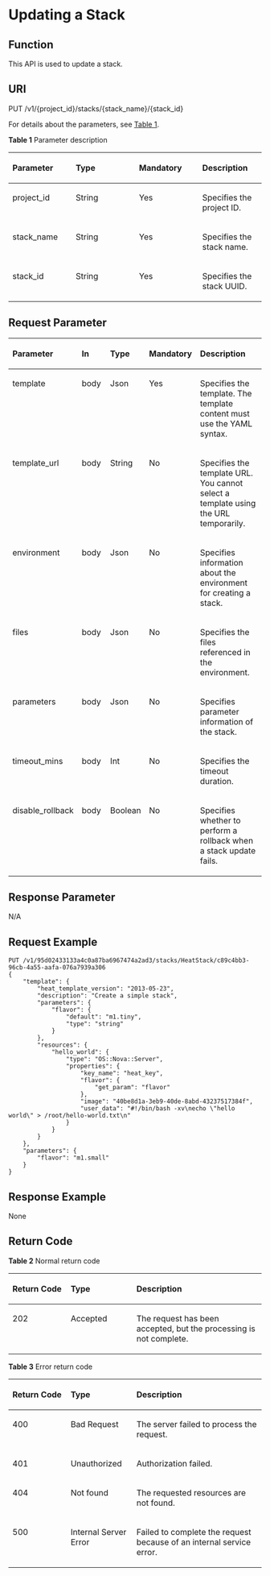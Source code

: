 # Updating a Stack<a name="EN-US_TOPIC_0084581291"></a>

## Function<a name="en-us_topic_0057973126_section15690402"></a>

This API is used to update a stack.

## URI<a name="en-us_topic_0057973126_section6995890"></a>

PUT /v1/\{project\_id\}/stacks/\{stack\_name\}/\{stack\_id\}

For details about the parameters, see  [Table 1](#table1759528275).

**Table  1**  Parameter description

<a name="table1759528275"></a>
<table><thead align="left"><tr id="row26011272716"><th class="cellrowborder" valign="top" width="25%" id="mcps1.2.5.1.1"><p id="p17762534144716"><a name="p17762534144716"></a><a name="p17762534144716"></a><strong id="b57101528194910"><a name="b57101528194910"></a><a name="b57101528194910"></a>Parameter</strong></p>
</th>
<th class="cellrowborder" valign="top" width="25%" id="mcps1.2.5.1.2"><p id="p376433420478"><a name="p376433420478"></a><a name="p376433420478"></a><strong id="b1277816319491"><a name="b1277816319491"></a><a name="b1277816319491"></a>Type</strong></p>
</th>
<th class="cellrowborder" valign="top" width="25%" id="mcps1.2.5.1.3"><p id="p15766123474714"><a name="p15766123474714"></a><a name="p15766123474714"></a><strong id="b19749163464916"><a name="b19749163464916"></a><a name="b19749163464916"></a>Mandatory</strong></p>
</th>
<th class="cellrowborder" valign="top" width="25%" id="mcps1.2.5.1.4"><p id="p147683349474"><a name="p147683349474"></a><a name="p147683349474"></a><strong id="b43241037144917"><a name="b43241037144917"></a><a name="b43241037144917"></a>Description</strong></p>
</th>
</tr>
</thead>
<tbody><tr id="row10601725277"><td class="cellrowborder" valign="top" width="25%" headers="mcps1.2.5.1.1 "><p id="p95831413718"><a name="p95831413718"></a><a name="p95831413718"></a>project_id</p>
</td>
<td class="cellrowborder" valign="top" width="25%" headers="mcps1.2.5.1.2 "><p id="p15861811371"><a name="p15861811371"></a><a name="p15861811371"></a>String</p>
</td>
<td class="cellrowborder" valign="top" width="25%" headers="mcps1.2.5.1.3 "><p id="p1059001471"><a name="p1059001471"></a><a name="p1059001471"></a>Yes</p>
</td>
<td class="cellrowborder" valign="top" width="25%" headers="mcps1.2.5.1.4 "><p id="p1459421871"><a name="p1459421871"></a><a name="p1459421871"></a>Specifies the project ID.</p>
</td>
</tr>
<tr id="row161097438473"><td class="cellrowborder" valign="top" width="25%" headers="mcps1.2.5.1.1 "><p id="p8597416710"><a name="p8597416710"></a><a name="p8597416710"></a>stack_name</p>
</td>
<td class="cellrowborder" valign="top" width="25%" headers="mcps1.2.5.1.2 "><p id="p8600512716"><a name="p8600512716"></a><a name="p8600512716"></a>String</p>
</td>
<td class="cellrowborder" valign="top" width="25%" headers="mcps1.2.5.1.3 "><p id="p146021114718"><a name="p146021114718"></a><a name="p146021114718"></a>Yes</p>
</td>
<td class="cellrowborder" valign="top" width="25%" headers="mcps1.2.5.1.4 "><p id="p176041611277"><a name="p176041611277"></a><a name="p176041611277"></a>Specifies the stack name.</p>
</td>
</tr>
<tr id="row131851844124918"><td class="cellrowborder" valign="top" width="25%" headers="mcps1.2.5.1.1 "><p id="p7611121874"><a name="p7611121874"></a><a name="p7611121874"></a>stack_id</p>
</td>
<td class="cellrowborder" valign="top" width="25%" headers="mcps1.2.5.1.2 "><p id="p26131311373"><a name="p26131311373"></a><a name="p26131311373"></a>String</p>
</td>
<td class="cellrowborder" valign="top" width="25%" headers="mcps1.2.5.1.3 "><p id="p176151011178"><a name="p176151011178"></a><a name="p176151011178"></a>Yes</p>
</td>
<td class="cellrowborder" valign="top" width="25%" headers="mcps1.2.5.1.4 "><p id="p11617111473"><a name="p11617111473"></a><a name="p11617111473"></a>Specifies the stack UUID.</p>
</td>
</tr>
</tbody>
</table>

## Request Parameter<a name="en-us_topic_0057973126_section62963013"></a>

<a name="en-us_topic_0057973126_table957285211738"></a>
<table><thead align="left"><tr id="en-us_topic_0057973126_row1651674711738"><th class="cellrowborder" valign="top" width="14.000000000000002%" id="mcps1.1.6.1.1"><p id="p13701251185014"><a name="p13701251185014"></a><a name="p13701251185014"></a><strong id="b1257115425016"><a name="b1257115425016"></a><a name="b1257115425016"></a>Parameter</strong></p>
</th>
<th class="cellrowborder" valign="top" width="14.000000000000002%" id="mcps1.1.6.1.2"><p id="p13704145119507"><a name="p13704145119507"></a><a name="p13704145119507"></a><strong id="b94717713504"><a name="b94717713504"></a><a name="b94717713504"></a>In</strong></p>
</th>
<th class="cellrowborder" valign="top" width="14.000000000000002%" id="mcps1.1.6.1.3"><p id="p3705151185017"><a name="p3705151185017"></a><a name="p3705151185017"></a><strong id="b102511110125018"><a name="b102511110125018"></a><a name="b102511110125018"></a>Type</strong></p>
</th>
<th class="cellrowborder" valign="top" width="14.000000000000002%" id="mcps1.1.6.1.4"><p id="p18709155145010"><a name="p18709155145010"></a><a name="p18709155145010"></a><strong id="b352212115505"><a name="b352212115505"></a><a name="b352212115505"></a>Mandatory</strong></p>
</th>
<th class="cellrowborder" valign="top" width="44%" id="mcps1.1.6.1.5"><p id="p1371214511507"><a name="p1371214511507"></a><a name="p1371214511507"></a><strong id="b66852015175019"><a name="b66852015175019"></a><a name="b66852015175019"></a>Description</strong></p>
</th>
</tr>
</thead>
<tbody><tr id="en-us_topic_0057973126_row1114067011738"><td class="cellrowborder" valign="top" width="14.000000000000002%" headers="mcps1.1.6.1.1 "><p id="en-us_topic_0057973126_p5986384711823"><a name="en-us_topic_0057973126_p5986384711823"></a><a name="en-us_topic_0057973126_p5986384711823"></a>template</p>
</td>
<td class="cellrowborder" valign="top" width="14.000000000000002%" headers="mcps1.1.6.1.2 "><p id="p20423174193918"><a name="p20423174193918"></a><a name="p20423174193918"></a>body</p>
</td>
<td class="cellrowborder" valign="top" width="14.000000000000002%" headers="mcps1.1.6.1.3 "><p id="en-us_topic_0057973126_p1713343911823"><a name="en-us_topic_0057973126_p1713343911823"></a><a name="en-us_topic_0057973126_p1713343911823"></a>Json</p>
</td>
<td class="cellrowborder" valign="top" width="14.000000000000002%" headers="mcps1.1.6.1.4 "><p id="en-us_topic_0057973126_p4563133211823"><a name="en-us_topic_0057973126_p4563133211823"></a><a name="en-us_topic_0057973126_p4563133211823"></a>Yes</p>
</td>
<td class="cellrowborder" valign="top" width="44%" headers="mcps1.1.6.1.5 "><p id="en-us_topic_0057973126_p17724747115641"><a name="en-us_topic_0057973126_p17724747115641"></a><a name="en-us_topic_0057973126_p17724747115641"></a>Specifies the template. The template content must use the YAML syntax.</p>
</td>
</tr>
<tr id="en-us_topic_0057973126_row1298961811738"><td class="cellrowborder" valign="top" width="14.000000000000002%" headers="mcps1.1.6.1.1 "><p id="en-us_topic_0057973126_p6365223611823"><a name="en-us_topic_0057973126_p6365223611823"></a><a name="en-us_topic_0057973126_p6365223611823"></a>template_url</p>
</td>
<td class="cellrowborder" valign="top" width="14.000000000000002%" headers="mcps1.1.6.1.2 "><p id="p1423124112393"><a name="p1423124112393"></a><a name="p1423124112393"></a>body</p>
</td>
<td class="cellrowborder" valign="top" width="14.000000000000002%" headers="mcps1.1.6.1.3 "><p id="en-us_topic_0057973126_p5555746311823"><a name="en-us_topic_0057973126_p5555746311823"></a><a name="en-us_topic_0057973126_p5555746311823"></a>String</p>
</td>
<td class="cellrowborder" valign="top" width="14.000000000000002%" headers="mcps1.1.6.1.4 "><p id="en-us_topic_0057973126_p3030570111823"><a name="en-us_topic_0057973126_p3030570111823"></a><a name="en-us_topic_0057973126_p3030570111823"></a>No</p>
</td>
<td class="cellrowborder" valign="top" width="44%" headers="mcps1.1.6.1.5 "><p id="en-us_topic_0057973126_p386065911823"><a name="en-us_topic_0057973126_p386065911823"></a><a name="en-us_topic_0057973126_p386065911823"></a>Specifies the template URL. You cannot select a template using the URL temporarily.</p>
</td>
</tr>
<tr id="en-us_topic_0057973126_row4482092111738"><td class="cellrowborder" valign="top" width="14.000000000000002%" headers="mcps1.1.6.1.1 "><p id="en-us_topic_0057973126_p6295731811823"><a name="en-us_topic_0057973126_p6295731811823"></a><a name="en-us_topic_0057973126_p6295731811823"></a>environment</p>
</td>
<td class="cellrowborder" valign="top" width="14.000000000000002%" headers="mcps1.1.6.1.2 "><p id="p8423184117391"><a name="p8423184117391"></a><a name="p8423184117391"></a>body</p>
</td>
<td class="cellrowborder" valign="top" width="14.000000000000002%" headers="mcps1.1.6.1.3 "><p id="en-us_topic_0057973126_p6637801811823"><a name="en-us_topic_0057973126_p6637801811823"></a><a name="en-us_topic_0057973126_p6637801811823"></a>Json</p>
</td>
<td class="cellrowborder" valign="top" width="14.000000000000002%" headers="mcps1.1.6.1.4 "><p id="en-us_topic_0057973126_p791041111823"><a name="en-us_topic_0057973126_p791041111823"></a><a name="en-us_topic_0057973126_p791041111823"></a>No</p>
</td>
<td class="cellrowborder" valign="top" width="44%" headers="mcps1.1.6.1.5 "><p id="en-us_topic_0057973126_p3676356011823"><a name="en-us_topic_0057973126_p3676356011823"></a><a name="en-us_topic_0057973126_p3676356011823"></a>Specifies information about the environment for creating a stack.</p>
</td>
</tr>
<tr id="en-us_topic_0057973126_row4718075611738"><td class="cellrowborder" valign="top" width="14.000000000000002%" headers="mcps1.1.6.1.1 "><p id="en-us_topic_0057973126_p2419902911823"><a name="en-us_topic_0057973126_p2419902911823"></a><a name="en-us_topic_0057973126_p2419902911823"></a>files</p>
</td>
<td class="cellrowborder" valign="top" width="14.000000000000002%" headers="mcps1.1.6.1.2 "><p id="p104231641123917"><a name="p104231641123917"></a><a name="p104231641123917"></a>body</p>
</td>
<td class="cellrowborder" valign="top" width="14.000000000000002%" headers="mcps1.1.6.1.3 "><p id="en-us_topic_0057973126_p1396432411823"><a name="en-us_topic_0057973126_p1396432411823"></a><a name="en-us_topic_0057973126_p1396432411823"></a>Json</p>
</td>
<td class="cellrowborder" valign="top" width="14.000000000000002%" headers="mcps1.1.6.1.4 "><p id="en-us_topic_0057973126_p5736848411823"><a name="en-us_topic_0057973126_p5736848411823"></a><a name="en-us_topic_0057973126_p5736848411823"></a>No</p>
</td>
<td class="cellrowborder" valign="top" width="44%" headers="mcps1.1.6.1.5 "><p id="en-us_topic_0057973126_p1633564511823"><a name="en-us_topic_0057973126_p1633564511823"></a><a name="en-us_topic_0057973126_p1633564511823"></a>Specifies the files referenced in the environment.</p>
</td>
</tr>
<tr id="en-us_topic_0057973126_row99502011738"><td class="cellrowborder" valign="top" width="14.000000000000002%" headers="mcps1.1.6.1.1 "><p id="en-us_topic_0057973126_p3041635811823"><a name="en-us_topic_0057973126_p3041635811823"></a><a name="en-us_topic_0057973126_p3041635811823"></a>parameters</p>
</td>
<td class="cellrowborder" valign="top" width="14.000000000000002%" headers="mcps1.1.6.1.2 "><p id="p442311417393"><a name="p442311417393"></a><a name="p442311417393"></a>body</p>
</td>
<td class="cellrowborder" valign="top" width="14.000000000000002%" headers="mcps1.1.6.1.3 "><p id="en-us_topic_0057973126_p4780590611823"><a name="en-us_topic_0057973126_p4780590611823"></a><a name="en-us_topic_0057973126_p4780590611823"></a>Json</p>
</td>
<td class="cellrowborder" valign="top" width="14.000000000000002%" headers="mcps1.1.6.1.4 "><p id="en-us_topic_0057973126_p4707320311823"><a name="en-us_topic_0057973126_p4707320311823"></a><a name="en-us_topic_0057973126_p4707320311823"></a>No</p>
</td>
<td class="cellrowborder" valign="top" width="44%" headers="mcps1.1.6.1.5 "><p id="en-us_topic_0057973126_p5483313711823"><a name="en-us_topic_0057973126_p5483313711823"></a><a name="en-us_topic_0057973126_p5483313711823"></a>Specifies parameter information of the stack.</p>
</td>
</tr>
<tr id="en-us_topic_0057973126_row5970737811738"><td class="cellrowborder" valign="top" width="14.000000000000002%" headers="mcps1.1.6.1.1 "><p id="en-us_topic_0057973126_p4358325011823"><a name="en-us_topic_0057973126_p4358325011823"></a><a name="en-us_topic_0057973126_p4358325011823"></a>timeout_mins</p>
</td>
<td class="cellrowborder" valign="top" width="14.000000000000002%" headers="mcps1.1.6.1.2 "><p id="p15423241203910"><a name="p15423241203910"></a><a name="p15423241203910"></a>body</p>
</td>
<td class="cellrowborder" valign="top" width="14.000000000000002%" headers="mcps1.1.6.1.3 "><p id="en-us_topic_0057973126_p4058232511823"><a name="en-us_topic_0057973126_p4058232511823"></a><a name="en-us_topic_0057973126_p4058232511823"></a>Int</p>
</td>
<td class="cellrowborder" valign="top" width="14.000000000000002%" headers="mcps1.1.6.1.4 "><p id="en-us_topic_0057973126_p6594293011823"><a name="en-us_topic_0057973126_p6594293011823"></a><a name="en-us_topic_0057973126_p6594293011823"></a>No</p>
</td>
<td class="cellrowborder" valign="top" width="44%" headers="mcps1.1.6.1.5 "><p id="en-us_topic_0057973126_p3977710311823"><a name="en-us_topic_0057973126_p3977710311823"></a><a name="en-us_topic_0057973126_p3977710311823"></a>Specifies the timeout duration.</p>
</td>
</tr>
<tr id="en-us_topic_0057973126_row164156811738"><td class="cellrowborder" valign="top" width="14.000000000000002%" headers="mcps1.1.6.1.1 "><p id="en-us_topic_0057973126_p647903411823"><a name="en-us_topic_0057973126_p647903411823"></a><a name="en-us_topic_0057973126_p647903411823"></a>disable_rollback</p>
</td>
<td class="cellrowborder" valign="top" width="14.000000000000002%" headers="mcps1.1.6.1.2 "><p id="p1842334115398"><a name="p1842334115398"></a><a name="p1842334115398"></a>body</p>
</td>
<td class="cellrowborder" valign="top" width="14.000000000000002%" headers="mcps1.1.6.1.3 "><p id="en-us_topic_0057973126_p5503971111823"><a name="en-us_topic_0057973126_p5503971111823"></a><a name="en-us_topic_0057973126_p5503971111823"></a>Boolean</p>
</td>
<td class="cellrowborder" valign="top" width="14.000000000000002%" headers="mcps1.1.6.1.4 "><p id="en-us_topic_0057973126_p2903158411823"><a name="en-us_topic_0057973126_p2903158411823"></a><a name="en-us_topic_0057973126_p2903158411823"></a>No</p>
</td>
<td class="cellrowborder" valign="top" width="44%" headers="mcps1.1.6.1.5 "><p id="en-us_topic_0057973126_p274813511823"><a name="en-us_topic_0057973126_p274813511823"></a><a name="en-us_topic_0057973126_p274813511823"></a>Specifies whether to perform a rollback when a stack update fails.</p>
</td>
</tr>
</tbody>
</table>

## Response Parameter<a name="en-us_topic_0057973126_section29796213"></a>

N/A

## Request Example<a name="en-us_topic_0057973126_section66839330"></a>

```
PUT /v1/95d02433133a4c0a87ba6967474a2ad3/stacks/HeatStack/c89c4bb3-96cb-4a55-aafa-076a7939a306
{
    "template": {
        "heat_template_version": "2013-05-23",
        "description": "Create a simple stack",
        "parameters": {
            "flavor": {
                "default": "m1.tiny",
                "type": "string"
            }
        },
        "resources": {
            "hello_world": {
                "type": "OS::Nova::Server",
                "properties": {
                    "key_name": "heat_key",
                    "flavor": {
                        "get_param": "flavor"
                    },
                    "image": "40be8d1a-3eb9-40de-8abd-43237517384f",
                    "user_data": "#!/bin/bash -xv\necho \"hello world\" > /root/hello-world.txt\n"
                }
            }
        }
    },
    "parameters": {
        "flavor": "m1.small"
    }
}
```

## Response Example<a name="en-us_topic_0057973126_section64683061"></a>

None

## Return Code<a name="en-us_topic_0057973126_section45276639"></a>

**Table  2**  Normal return code

<a name="en-us_topic_0057973117_table40445519194057"></a>
<table><thead align="left"><tr id="en-us_topic_0057973117_row42419326194057"><th class="cellrowborder" valign="top" width="23%" id="mcps1.2.4.1.1"><p id="en-us_topic_0057973117_p13413377194057"><a name="en-us_topic_0057973117_p13413377194057"></a><a name="en-us_topic_0057973117_p13413377194057"></a>Return Code</p>
</th>
<th class="cellrowborder" valign="top" width="26%" id="mcps1.2.4.1.2"><p id="en-us_topic_0057973117_p12741761194057"><a name="en-us_topic_0057973117_p12741761194057"></a><a name="en-us_topic_0057973117_p12741761194057"></a><strong id="en-us_topic_0057973140_b84235270615814_1"><a name="en-us_topic_0057973140_b84235270615814_1"></a><a name="en-us_topic_0057973140_b84235270615814_1"></a>Type</strong></p>
</th>
<th class="cellrowborder" valign="top" width="51%" id="mcps1.2.4.1.3"><p id="en-us_topic_0057973117_p25449701194057"><a name="en-us_topic_0057973117_p25449701194057"></a><a name="en-us_topic_0057973117_p25449701194057"></a><strong id="b2124121085318"><a name="b2124121085318"></a><a name="b2124121085318"></a>Description</strong></p>
</th>
</tr>
</thead>
<tbody><tr id="en-us_topic_0057973117_row48159894194057"><td class="cellrowborder" valign="top" width="23%" headers="mcps1.2.4.1.1 "><p id="en-us_topic_0057973126_p40181483194449"><a name="en-us_topic_0057973126_p40181483194449"></a><a name="en-us_topic_0057973126_p40181483194449"></a>202</p>
</td>
<td class="cellrowborder" valign="top" width="26%" headers="mcps1.2.4.1.2 "><p id="en-us_topic_0057973126_p33474668194449"><a name="en-us_topic_0057973126_p33474668194449"></a><a name="en-us_topic_0057973126_p33474668194449"></a>Accepted</p>
</td>
<td class="cellrowborder" valign="top" width="51%" headers="mcps1.2.4.1.3 "><p id="en-us_topic_0057973126_p27093619194449"><a name="en-us_topic_0057973126_p27093619194449"></a><a name="en-us_topic_0057973126_p27093619194449"></a>The request has been accepted, but the processing is not complete.</p>
</td>
</tr>
</tbody>
</table>

**Table  3**  Error return code

<a name="table19512103414"></a>
<table><thead align="left"><tr id="en-us_topic_0084581290_row16955110342"><th class="cellrowborder" valign="top" width="23%" id="mcps1.2.4.1.1"><p id="en-us_topic_0084581290_p129561510144"><a name="en-us_topic_0084581290_p129561510144"></a><a name="en-us_topic_0084581290_p129561510144"></a><strong id="en-us_topic_0084581290_b1552942884813"><a name="en-us_topic_0084581290_b1552942884813"></a><a name="en-us_topic_0084581290_b1552942884813"></a>Return Code</strong></p>
</th>
<th class="cellrowborder" valign="top" width="26%" id="mcps1.2.4.1.2"><p id="en-us_topic_0084581290_p4959810444"><a name="en-us_topic_0084581290_p4959810444"></a><a name="en-us_topic_0084581290_p4959810444"></a><strong id="en-us_topic_0084581290_b956007905"><a name="en-us_topic_0084581290_b956007905"></a><a name="en-us_topic_0084581290_b956007905"></a>Type</strong></p>
</th>
<th class="cellrowborder" valign="top" width="51%" id="mcps1.2.4.1.3"><p id="en-us_topic_0084581290_p9959161020418"><a name="en-us_topic_0084581290_p9959161020418"></a><a name="en-us_topic_0084581290_p9959161020418"></a><strong id="en-us_topic_0084581290_b359171417"><a name="en-us_topic_0084581290_b359171417"></a><a name="en-us_topic_0084581290_b359171417"></a>Description</strong></p>
</th>
</tr>
</thead>
<tbody><tr id="en-us_topic_0084581290_row179609103411"><td class="cellrowborder" valign="top" width="23%" headers="mcps1.2.4.1.1 "><p id="en-us_topic_0084581290_p896118101840"><a name="en-us_topic_0084581290_p896118101840"></a><a name="en-us_topic_0084581290_p896118101840"></a>400</p>
</td>
<td class="cellrowborder" valign="top" width="26%" headers="mcps1.2.4.1.2 "><p id="en-us_topic_0084581290_p1296211015416"><a name="en-us_topic_0084581290_p1296211015416"></a><a name="en-us_topic_0084581290_p1296211015416"></a>Bad Request</p>
</td>
<td class="cellrowborder" valign="top" width="51%" headers="mcps1.2.4.1.3 "><p id="en-us_topic_0084581290_p9963110146"><a name="en-us_topic_0084581290_p9963110146"></a><a name="en-us_topic_0084581290_p9963110146"></a>The server failed to process the request.</p>
</td>
</tr>
<tr id="en-us_topic_0084581290_row181330274199"><td class="cellrowborder" valign="top" width="23%" headers="mcps1.2.4.1.1 "><p id="en-us_topic_0084581290_p18134027201912"><a name="en-us_topic_0084581290_p18134027201912"></a><a name="en-us_topic_0084581290_p18134027201912"></a>401</p>
</td>
<td class="cellrowborder" valign="top" width="26%" headers="mcps1.2.4.1.2 "><p id="en-us_topic_0084581290_p1713419274191"><a name="en-us_topic_0084581290_p1713419274191"></a><a name="en-us_topic_0084581290_p1713419274191"></a>Unauthorized</p>
</td>
<td class="cellrowborder" valign="top" width="51%" headers="mcps1.2.4.1.3 "><p id="en-us_topic_0084581290_p11134162718196"><a name="en-us_topic_0084581290_p11134162718196"></a><a name="en-us_topic_0084581290_p11134162718196"></a>Authorization failed.</p>
</td>
</tr>
<tr id="en-us_topic_0084581290_row16531631121913"><td class="cellrowborder" valign="top" width="23%" headers="mcps1.2.4.1.1 "><p id="en-us_topic_0084581290_en-us_topic_0057973122_p5338333194217"><a name="en-us_topic_0084581290_en-us_topic_0057973122_p5338333194217"></a><a name="en-us_topic_0084581290_en-us_topic_0057973122_p5338333194217"></a>404</p>
</td>
<td class="cellrowborder" valign="top" width="26%" headers="mcps1.2.4.1.2 "><p id="en-us_topic_0084581290_p125520290312"><a name="en-us_topic_0084581290_p125520290312"></a><a name="en-us_topic_0084581290_p125520290312"></a>Not found</p>
</td>
<td class="cellrowborder" valign="top" width="51%" headers="mcps1.2.4.1.3 "><p id="en-us_topic_0084581290_en-us_topic_0057973122_p29751790194217"><a name="en-us_topic_0084581290_en-us_topic_0057973122_p29751790194217"></a><a name="en-us_topic_0084581290_en-us_topic_0057973122_p29751790194217"></a>The requested resources are not found.</p>
</td>
</tr>
<tr id="en-us_topic_0084581290_row196097477276"><td class="cellrowborder" valign="top" width="23%" headers="mcps1.2.4.1.1 "><p id="en-us_topic_0084581290_p19789174972712"><a name="en-us_topic_0084581290_p19789174972712"></a><a name="en-us_topic_0084581290_p19789174972712"></a>500</p>
</td>
<td class="cellrowborder" valign="top" width="26%" headers="mcps1.2.4.1.2 "><p id="en-us_topic_0084581290_p779364918272"><a name="en-us_topic_0084581290_p779364918272"></a><a name="en-us_topic_0084581290_p779364918272"></a>Internal Server Error</p>
</td>
<td class="cellrowborder" valign="top" width="51%" headers="mcps1.2.4.1.3 "><p id="en-us_topic_0084581290_p196546319198"><a name="en-us_topic_0084581290_p196546319198"></a><a name="en-us_topic_0084581290_p196546319198"></a>Failed to complete the request because of an internal service error.</p>
</td>
</tr>
</tbody>
</table>

